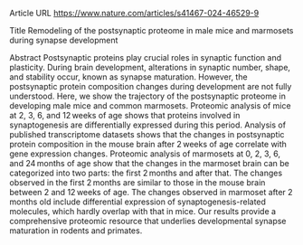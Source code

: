 Article URL
https://www.nature.com/articles/s41467-024-46529-9

Title
Remodeling of the postsynaptic proteome in male mice and marmosets during synapse development

Abstract
Postsynaptic proteins play crucial roles in synaptic function and plasticity. During brain development, alterations in synaptic number, shape, and stability occur, known as synapse maturation. However, the postsynaptic protein composition changes during development are not fully understood. Here, we show the trajectory of the postsynaptic proteome in developing male mice and common marmosets. Proteomic analysis of mice at 2, 3, 6, and 12 weeks of age shows that proteins involved in synaptogenesis are differentially expressed during this period. Analysis of published transcriptome datasets shows that the changes in postsynaptic protein composition in the mouse brain after 2 weeks of age correlate with gene expression changes. Proteomic analysis of marmosets at 0, 2, 3, 6, and 24 months of age show that the changes in the marmoset brain can be categorized into two parts: the first 2 months and after that. The changes observed in the first 2 months are similar to those in the mouse brain between 2 and 12 weeks of age. The changes observed in marmoset after 2 months old include differential expression of synaptogenesis-related molecules, which hardly overlap with that in mice. Our results provide a comprehensive proteomic resource that underlies developmental synapse maturation in rodents and primates.
